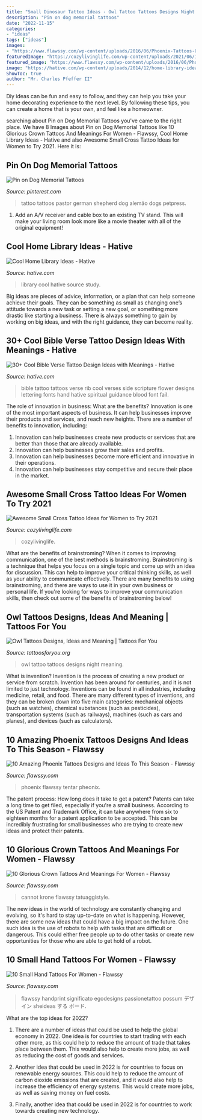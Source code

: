 ```yaml
---
title: "Small Dinosaur Tattoo Ideas - Owl Tattoo Tattoos Designs Night Meaning"
description: "Pin on dog memorial tattoos"
date: "2022-11-15"
categories:
- "ideas"
tags: ["ideas"]
images:
- "https://www.flawssy.com/wp-content/uploads/2016/06/Phoenix-Tattoos-On-Women.jpg"
featuredImage: "https://cozylivinglife.com/wp-content/uploads/2021/06/12-2-683x1024.jpg"
featured_image: "https://www.flawssy.com/wp-content/uploads/2016/06/Phoenix-Tattoos-On-Women.jpg"
image: "https://hative.com/wp-content/uploads/2014/12/home-library-ideas/6-cool-home-library-ideas.jpg"
ShowToc: true
author: "Mr. Charles Pfeffer II"
---
```



Diy ideas can be fun and easy to follow, and they can help you take your home decorating experience to the next level. By following these tips, you can create a home that is your own, and feel like a homeowner.

	

		
searching about Pin on Dog Memorial Tattoos you've came to the right place. We have 8 Images about Pin on Dog Memorial Tattoos like 10 Glorious Crown Tattoos And Meanings For Women - Flawssy, Cool Home Library Ideas - Hative and also Awesome Small Cross Tattoo Ideas for Women to Try 2021. Here it is:
		
    
## Pin On Dog Memorial Tattoos

<img loading=lazy src="https://i.pinimg.com/736x/c9/98/6c/c9986cbb663c909368de8878e985aa53.jpg" onerror="this.onerror=null;this.src='https://tse3.mm.bing.net/th?id=OIP.ULF5E3TrjWETjIM_fmUUXQHaJ4&amp;pid=15.1';" alt="Pin on Dog Memorial Tattoos">

_Source: pinterest.com_

>tattoo tattoos pastor german shepherd dog alemão dogs petpress. 

	

1. Add an A/V receiver and cable box to an existing TV stand. This will make your living room look more like a movie theater with all of the original equipment!

    
## Cool Home Library Ideas - Hative

<img loading=lazy src="https://hative.com/wp-content/uploads/2014/12/home-library-ideas/6-cool-home-library-ideas.jpg" onerror="this.onerror=null;this.src='https://tse3.mm.bing.net/th?id=OIP.oGlDLf0I7bR-mBmyL_GZTwHaJo&amp;pid=15.1';" alt="Cool Home Library Ideas - Hative">

_Source: hative.com_

>library cool hative source study. 

	

Big ideas are pieces of advice, information, or a plan that can help someone achieve their goals. They can be something as small as changing one’s attitude towards a new task or setting a new goal, or something more drastic like starting a business. There is always something to gain by working on big ideas, and with the right guidance, they can become reality.

    
## 30+ Cool Bible Verse Tattoo Design Ideas With Meanings - Hative

<img loading=lazy src="https://hative.com/wp-content/uploads/2014/03/bible-verse-tattoos/26-bible-verse-and-flower-on-rib.jpg" onerror="this.onerror=null;this.src='https://tse1.mm.bing.net/th?id=OIP.gj_UFsYjweNdVkWCuuxRwQHaJ4&amp;pid=15.1';" alt="30+ Cool Bible Verse Tattoo Design Ideas with Meanings - Hative">

_Source: hative.com_

>bible tattoo tattoos verse rib cool verses side scripture flower designs lettering fonts hand hative spiritual guidance blood font fail. 

	

The role of innovation in business: What are the benefits?
Innovation is one of the most important aspects of business. It can help businesses improve their products and services, and reach new heights. There are a number of benefits to innovation, including: 
1. Innovation can help businesses create new products or services that are better than those that are already available. 
2. Innovation can help businesses grow their sales and profits. 
3. Innovation can help businesses become more efficient and innovative in their operations. 
4. Innovation can help businesses stay competitive and secure their place in the market.

    
## Awesome Small Cross Tattoo Ideas For Women To Try 2021

<img loading=lazy src="https://cozylivinglife.com/wp-content/uploads/2021/06/12-2-683x1024.jpg" onerror="this.onerror=null;this.src='https://tse3.mm.bing.net/th?id=OIP.HYp0JURUXOsagQytpHmnCwHaLG&amp;pid=15.1';" alt="Awesome Small Cross Tattoo Ideas for Women to Try 2021">

_Source: cozylivinglife.com_

>cozylivinglife. 

	

What are the benefits of brainstroming?
When it comes to improving communication, one of the best methods is brainstroming. Brainstroming is a technique that helps you focus on a single topic and come up with an idea for discussion. This can help to improve your critical thinking skills, as well as your ability to communicate effectively. There are many benefits to using brainstroming, and there are ways to use it in your own business or personal life. If you're looking for ways to improve your communication skills, then check out some of the benefits of brainstroming below!

    
## Owl Tattoos Designs, Ideas And Meaning | Tattoos For You

<img loading=lazy src="http://www.tattoosforyou.org/wp-content/uploads/2013/09/Night-Owl-Tattoo.jpg" onerror="this.onerror=null;this.src='https://tse4.mm.bing.net/th?id=OIP.poZijkP7AjmqZBAlZs8leAHaJ4&amp;pid=15.1';" alt="Owl Tattoos Designs, Ideas and Meaning | Tattoos For You">

_Source: tattoosforyou.org_

>owl tattoo tattoos designs night meaning. 

	

What is invention?
Invention is the process of creating a new product or service from scratch. Invention has been around for centuries, and it is not limited to just technology. Inventions can be found in all industries, including medicine, retail, and food. There are many different types of inventions, and they can be broken down into five main categories: mechanical objects (such as watches), chemical substances (such as pesticides), transportation systems (such as railways), machines (such as cars and planes), and devices (such as calculators).

    
## 10 Amazing Phoenix Tattoos Designs And Ideas To This Season - Flawssy

<img loading=lazy src="https://www.flawssy.com/wp-content/uploads/2016/06/Phoenix-Tattoos-On-Women.jpg" onerror="this.onerror=null;this.src='https://tse3.mm.bing.net/th?id=OIP.7Xw8f4YiTDmFhI_62vY4ogHaJ4&amp;pid=15.1';" alt="10 Amazing Phoenix Tattoos Designs and Ideas To This Season - Flawssy">

_Source: flawssy.com_

>phoenix flawssy tentar pheonix. 

	

The patent process: How long does it take to get a patent?
Patents can take a long time to get filed, especially if you're a small business. According to the US Patent and Trademark Office, it can take anywhere from six to eighteen months for a patent application to be accepted. This can be incredibly frustrating for small businesses who are trying to create new ideas and protect their patents.

    
## 10 Glorious Crown Tattoos And Meanings For Women - Flawssy

<img loading=lazy src="http://flawssy.com/wp-content/uploads/2016/06/Small-Crown-Tattoo-On-Wrist.jpg" onerror="this.onerror=null;this.src='https://tse3.mm.bing.net/th?id=OIP.dkFSXtDKJMSGlTCvoTDk7AHaJ4&amp;pid=15.1';" alt="10 Glorious Crown Tattoos And Meanings For Women - Flawssy">

_Source: flawssy.com_

>cannot krone flawssy tatuaggistyle. 

	

The new ideas in the world of technology are constantly changing and evolving, so it's hard to stay up-to-date on what is happening. However, there are some new ideas that could have a big impact on the future. One such idea is the use of robots to help with tasks that are difficult or dangerous. This could either free people up to do other tasks or create new opportunities for those who are able to get hold of a robot.

    
## 10 Small Hand Tattoos For Women - Flawssy

<img loading=lazy src="http://flawssy.com/wp-content/uploads/2016/06/Little-Hand-Tattoo.jpg" onerror="this.onerror=null;this.src='https://tse1.mm.bing.net/th?id=OIP.nkCWK-OKcYv5o9gpXuaS2QHaLG&amp;pid=15.1';" alt="10 Small Hand Tattoos For Women - Flawssy">

_Source: flawssy.com_

>flawssy handprint significato egodesigns passionetattoo possum デザイン sheideas する ボード. 

	

What are the top ideas for 2022?
1. There are a number of ideas that could be used to help the global economy in 2022. One idea is for countries to start trading with each other more, as this could help to reduce the amount of trade that takes place between them. This would also help to create more jobs, as well as reducing the cost of goods and services.
2. Another idea that could be used in 2022 is for countries to focus on renewable energy sources. This could help to reduce the amount of carbon dioxide emissions that are created, and it would also help to increase the efficiency of energy systems. This would create more jobs, as well as saving money on fuel costs.

3. Finally, another idea that could be used in 2022 is for countries to work towards creating new technology.

